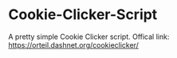 # Cookie-Clicker-Script
A pretty simple Cookie Clicker script. 
Offical link: https://orteil.dashnet.org/cookieclicker/
